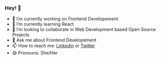 ### Hey! 👋

- 🔭 I’m currently working on Frontend Developement
- 🌱 I’m currently learning React
- 👯 I’m looking to collaborate in Web Development based Open Source Projects
- 💬 Ask me about Frontend Developement
- 📫 How to reach me: [Linkedin](https://www.linkedin.com/in/danshika42/) or [Twitter](https://twitter.com/danshika42)
- 😄 Pronouns: She/Her
<!-- - ⚡ Fun fact: I think that I can Dance 😃

 -->
